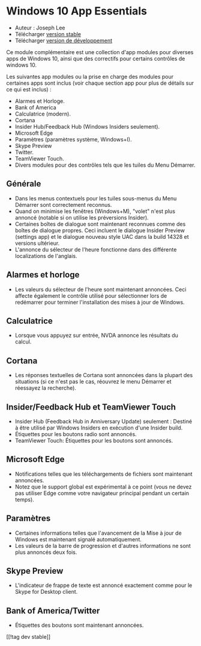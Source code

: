 # Windows 10 App Essentials #

* Auteur : Joseph Lee
* Télécharger [version stable][1]
* Télécharger [version de développement][2]

Ce module complémentaire est une collection d'app modules pour diverses apps
de Windows 10, ainsi que des correctifs pour certains contrôles de windows
10.

Les suivantes app modules ou la prise en charge des modules pour certaines
apps sont inclus (voir chaque section app pour plus de détails sur ce qui
est inclus) :

* Alarmes et Horloge.
* Bank of America
* Calculatrice (modern).
* Cortana
* Insider Hub/Feedback Hub  (Windows Insiders seulement).
* Microsoft Edge
* Paramètres (paramètres système, Windows+I).
* Skype Preview
* Twitter.
* TeamViewer Touch.
* Divers modules pour des contrôles tels que les tuiles du Menu Démarrer.

## Générale

* Dans les menus contextuels pour les tuiles sous-menus du Menu Démarrer
  sont correctement reconnus.
* Quand on minimise les fenêtres (Windows+M), "volet" n'est plus annoncé
  (notable si on utilise les préversions Insider).
* Certaines boîtes de dialogue sont maintenant reconnues comme des boîtes de
  dialogue propres. Ceci incluent le dialogue Insider Preview (settings app)
  et le dialogue nouveau style UAC dans la build 14328 et versions
  ultérieur.
* L'annonce  du sélecteur de l'heure fonctionne dans des différente
  localizations de l'anglais.

## Alarmes et horloge

* Les valeurs du sélecteur de l'heure sont maintenant annoncées. Ceci
  affecte également le contrôle utilisé pour sélectionner lors de redémarrer
  pour terminer l'installation des mises à jour de Windows.

## Calculatrice

* Lorsque vous appuyez sur entrée, NVDA annonce les résultats du calcul.

## Cortana

* Les réponses textuelles de Cortana sont annoncées dans la plupart des
  situations (si ce n'est pas le cas, réouvrez le menu Démarrer et réessayez
  la recherche).

## Insider/Feedback Hub et TeamViewer Touch

* Insider Hub (Feedback Hub in Anniversary Update) seulement : Destiné à
  être utilisé par Windows Insiders en exécution d'une Insider build.
* Étiquettes pour les boutons radio sont annoncés.
* TeamViewer Touch: Étiquettes pour les boutons sont annoncés.

## Microsoft Edge

* Notifications telles que les téléchargements de fichiers sont maintenant
  annoncées.
* Notez que le support global est expérimental à ce point (vous ne devez pas
  utiliser Edge comme votre navigateur principal pendant un certain temps).

## Paramètres

* Certaines informations telles que l'avancement de la Mise à jour de
  Windows est maintenant signalé automatiquement.
* Les valeurs de la barre de progression et d'autres informations ne sont
  plus annoncés deux fois.

## Skype Preview
* L'indicateur de frappe de texte est annoncé exactement comme pour le Skype
  for Desktop client.

## Bank of America/Twitter

* Étiquettes des boutons sont maintenant annoncées.

[[!tag dev stable]]

[1]: http://addons.nvda-project.org/files/get.php?file=w10

[2]: http://addons.nvda-project.org/files/get.php?file=w10-dev
